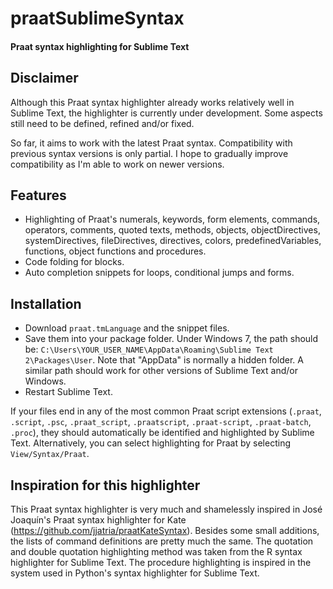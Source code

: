 # praatSublimeSyntax

#### Praat syntax highlighting for Sublime Text

## Disclaimer

Although this Praat syntax highlighter already works relatively
well in Sublime Text, the highlighter is currently under development.
Some aspects still need to be defined, refined and/or fixed.

So far, it aims to work with the latest Praat syntax. Compatibility with
previous syntax versions is only partial. I hope to gradually improve
compatibility as I'm able to work on newer versions.

## Features

* Highlighting of Praat's numerals, keywords, form elements,
commands, operators, comments, quoted texts, methods, objects,
objectDirectives, systemDirectives, fileDirectives, directives, colors,
predefinedVariables, functions, object functions and procedures.
* Code folding for blocks.
* Auto completion snippets for loops, conditional jumps and forms.

## Installation

* Download `praat.tmLanguage` and the snippet files.
* Save them into your package folder. Under Windows 7, the path should be:
`C:\Users\YOUR_USER_NAME\AppData\Roaming\Sublime Text 2\Packages\User`.
Note that "AppData" is normally a hidden folder. A similar path should work
for other versions of Sublime Text and/or Windows.
* Restart Sublime Text.

If your files end in any of the most common Praat script extensions
(`.praat`, `.script`, `.psc`, `.praat_script`, `.praatscript`,
`.praat-script`, `.praat-batch`, `.proc`), they should automatically be
identified and highlighted by Sublime Text. Alternatively, you can
select highlighting for Praat by selecting `View/Syntax/Praat`.

## Inspiration for this highlighter

This Praat syntax highlighter is very much and shamelessly inspired in
José Joaquín's Praat syntax highlighter for Kate
(https://github.com/jjatria/praatKateSyntax). Besides some small additions,
the lists of command definitions are pretty much the same. The quotation
and double quotation highlighting method was taken from the R syntax
highlighter for Sublime Text. The procedure highlighting is inspired in
the system used in Python's syntax highlighter for Sublime Text.
